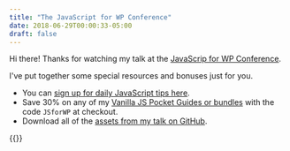 ```yaml
---
title: "The JavaScript for WP Conference"
date: 2018-06-29T00:00:33-05:00
draft: false
---
```


Hi there! Thanks for watching my talk at the [JavaScrip for WP Conference](https://javascriptforwp.com/conference/).

I've put together some special resources and bonuses just for you.

- You can [sign up for daily JavaScript tips here](https://gomakethings.com).
- Save 30% on any of my [Vanilla JS Pocket Guides or bundles](https://vanillajsguides.com/) with the code `JSforWP` at checkout.
- Download all of the [assets from my talk on GitHub](https://github.com/cferdinandi/js-for-wp-conference).

{{<mailchimp intro>}}